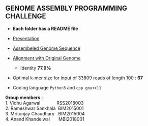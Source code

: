  ## GENOME ASSEMBLY PROGRAMMING CHALLENGE <br />
 - **Each folder has a README file** <br />
 - <a href="https://github.com/jarvis004/NGS_Assignment/blob/master/presentation.pdf" target="_blank">Presentation</a> <br />
       
 - <a href="https://github.com/jarvis004/NGS_Assignment/blob/master/Assignment_1/Q1/output.txt" target="_blank">Assembeled Genome Sequence </a> <br />
 
 - <a href="https://github.com/jarvis004/NGS_Assignment/blob/master/Assignment_1/Q1/alignment.txt" target="_blank">Alignment with Original Genome </a> <br />
     - Identity **77.9%** <br />
     
 - Optimal k-mer size for input of 33609 reads of length 100 : **67** <br />
 
 - Coding language `Python3` and `cpp gnu++11` <br />
 
  **Group members** : <br />
      1. Vidhu Agarwal &nbsp; &nbsp; &nbsp; &nbsp; &nbsp; &nbsp;   RSS2018003 <br />
      2. Rameshwar Sankhala &nbsp;BIM2015001 <br />
      3. Mritunjay Chaudhary &nbsp; BIM2015004  <br />
      4. Anand Khandelwal   &nbsp; &nbsp; &nbsp; MBI2018001 <br />
 

